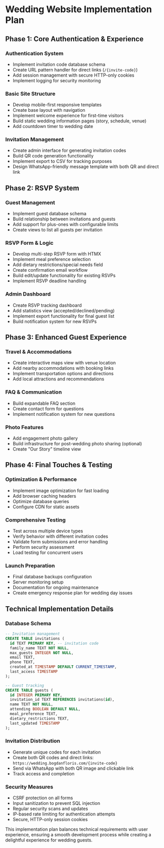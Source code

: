 # Wedding Website Implementation Plan

## Phase 1: Core Authentication & Experience

### Authentication System

- Implement invitation code database schema
- Create URL pattern handler for direct links (`/{invite-code}`)
- Add session management with secure HTTP-only cookies
- Implement logging for security monitoring

### Basic Site Structure

- Develop mobile-first responsive templates
- Create base layout with navigation
- Implement welcome experience for first-time visitors
- Build static wedding information pages (story, schedule, venue)
- Add countdown timer to wedding date

### Invitation Management

- Create admin interface for generating invitation codes
- Build QR code generation functionality
- Implement export to CSV for tracking purposes
- Design WhatsApp-friendly message template with both QR and direct link

## Phase 2: RSVP System

### Guest Management

- Implement guest database schema
- Build relationship between invitations and guests
- Add support for plus-ones with configurable limits
- Create views to list all guests per invitation

### RSVP Form & Logic

- Develop multi-step RSVP form with HTMX
- Implement meal preference selection
- Add dietary restrictions/special needs field
- Create confirmation email workflow
- Build edit/update functionality for existing RSVPs
- Implement RSVP deadline handling

### Admin Dashboard

- Create RSVP tracking dashboard
- Add statistics view (accepted/declined/pending)
- Implement export functionality for final guest list
- Build notification system for new RSVPs

## Phase 3: Enhanced Guest Experience

### Travel & Accommodations

- Create interactive maps view with venue location
- Add nearby accommodations with booking links
- Implement transportation options and directions
- Add local attractions and recommendations

### FAQ & Communication

- Build expandable FAQ section
- Create contact form for questions
- Implement notification system for new questions

### Photo Features

- Add engagement photo gallery
- Build infrastructure for post-wedding photo sharing (optional)
- Create "Our Story" timeline view

## Phase 4: Final Touches & Testing

### Optimization & Performance

- Implement image optimization for fast loading
- Add browser caching headers
- Optimize database queries
- Configure CDN for static assets

### Comprehensive Testing

- Test across multiple device types
- Verify behavior with different invitation codes
- Validate form submissions and error handling
- Perform security assessment
- Load testing for concurrent users

### Launch Preparation

- Final database backups configuration
- Server monitoring setup
- Documentation for ongoing maintenance
- Create emergency response plan for wedding day issues

## Technical Implementation Details

### Database Schema

```sql
-- Invitation management
CREATE TABLE invitations (
  id TEXT PRIMARY KEY, -- invitation code
  family_name TEXT NOT NULL,
  max_guests INTEGER NOT NULL,
  email TEXT,
  phone TEXT,
  created_at TIMESTAMP DEFAULT CURRENT_TIMESTAMP,
  last_access TIMESTAMP
);

-- Guest tracking
CREATE TABLE guests (
  id INTEGER PRIMARY KEY,
  invitation_id TEXT REFERENCES invitations(id),
  name TEXT NOT NULL,
  attending BOOLEAN DEFAULT NULL,
  meal_preference TEXT,
  dietary_restrictions TEXT,
  last_updated TIMESTAMP
);
```

### Invitation Distribution

- Generate unique codes for each invitation
- Create both QR codes and direct links: `https://wedding.bogdanfloris.com/{invite-code}`
- Send via WhatsApp with both QR image and clickable link
- Track access and completion

### Security Measures

- CSRF protection on all forms
- Input sanitization to prevent SQL injection
- Regular security scans and updates
- IP-based rate limiting for authentication attempts
- Secure, HTTP-only session cookies

This implementation plan balances technical requirements with user experience, ensuring a smooth development process while creating a delightful experience for wedding guests.
